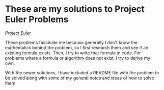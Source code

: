 # These are my solutions to Project Euler Problems #
_[Project Euler](http://www.projecteuler.net/ "Project Euler")_

These problems fascinate me because generally I don't know the mathematics behind the problem, so I first research them and see if an existing formula exists. Then, I try to write that formula in code. For problems where a formula or algorithm does not exist, I try to derive my own.

With the newer solutions, I have included a README file with the problem to be solved along with some of my general notes and ideas of how to solve them. 

